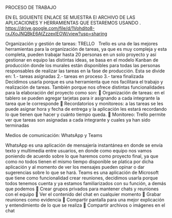 PROCESO DE TRABAJO

EN EL SIGUIENTE ENLACE  SE MUESTRA El ARCHIVO DE LAS APLICACIONES Y HERRAMIENTAS QUE ESTAREMOS USANDO . 
https://drive.google.com/file/d/1Vohdito8-rxJXoJNQBkE6AtZzzexlEOW/view?usp=sharing

Organización y gestión de tareas:
TRELLO  
Trello es una de las mejores herramientas para la organización de tareas, ya que es
muy compleja y esta completa, pueden trabajar hasta 20 personas en un solo
proyecto y así gestionar en equipo las distintas ideas, se basa en el modelo Kanban
de producción donde los murales están disponibles para todas las personas
responsables de realizar las tareas en la fase de producción. Esta se divide en:
1.- tareas asignadas 
2.- tareas en proceso 
3.- tarea finalizada
Decidimos usarla porque es una herramienta que nos facilitara el trabajo y
realización de tareas. También porque nos ofrece distintas funcionalidades para la
elaboración del proyecto como son:
 Organización de tareas: en el tablero se pueden agregar tarjetas para ir
asignando a cada integrante la tarea que le corresponde
 Recordatorios y monitoreos: a las tareas se les puede asignar hora y fecha de
entrega y la aplicación les estará recordando lo que tienen que hacer y cuánto
tiempo queda.
 Monitoreo: Trello permite ver que tareas son asignadas a cada integrante y
cuales ya han sido terminadas

Medios de comunicación: WhatsApp y Teams

WhatsApp es una aplicación de mensajería instantánea en donde se envía texto y
multimedia entre usuarios, en donde como equipo nos vamos poniendo de acuerdo
sobre lo que haremos como proyecto final, ya que como no todos tienen el mismo
tiempo disponible se platica por dicha aplicación y al momento de ver los mensajes
pueden opinar o dar sugerencias sobre lo que se hará.
Teams es una aplicación de Microsoft que tiene como funcionalidad crear reuniones,
decidimos usarla porque todos tenemos cuenta y ya estamos familiarizados con su
función, a demás que podemos
 Crear grupos privados para mantener chats y reuniones con el equipo
 Ver el contenido del chat en cualquier momento
 Grabar reuniones como evidencia
 Compartir pantalla para una mejor explicación y entendimiento de lo que se
realiza
 Compartir archivos o imágenes en el chat
